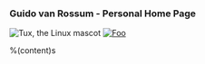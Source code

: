 ### Guido van Rossum - Personal Home Page

![Tux, the Linux mascot](images/guido-headshot-2019.jpg)
[![Foo](images/guido-headshot-2019.jpg)](pics.html)

%(content)s
